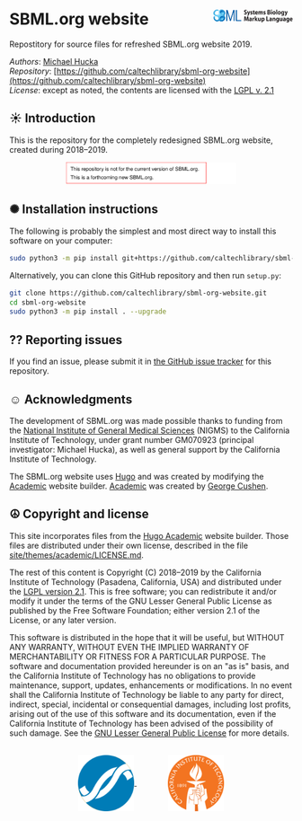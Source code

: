 SBML.org website<img width="28%" align="right" src=".graphics/sbml-logo.svg">
================

Repostitory for source files for refreshed SBML.org website 2019.

*Authors*:      [Michael Hucka](http://github.com/mhucka)<br>
*Repository*:   [https://github.com/caltechlibrary/sbml-org-website](https://github.com/caltechlibrary/sbml-org-website)<br>
*License*:      except as noted, the contents are licensed with the [LGPL v.&nbsp;2.1](LICENSE.txt)

☀ Introduction
-----------------------------

This is the repository for the completely redesigned SBML.org website, created during 2018&ndash;2019.

<p align="center"><img width="60%" src=".graphics/clarification.svg"></p>

✺ Installation instructions
---------------------------

The following is probably the simplest and most direct way to install this software on your computer:
```sh
sudo python3 -m pip install git+https://github.com/caltechlibrary/sbml-org-website.git --upgrade
```

Alternatively, you can clone this GitHub repository and then run `setup.py`:
```sh
git clone https://github.com/caltechlibrary/sbml-org-website.git
cd sbml-org-website
sudo python3 -m pip install . --upgrade
```

⁇ Reporting issues
-----------------

If you find an issue, please submit it in [the GitHub issue tracker](https://github.com/caltechlibrary/sbml-org-website/issues) for this repository.


☺︎ Acknowledgments
-----------------------

The development of SBML.org was made possible thanks to funding from the [National Institute of General Medical Sciences](https://nigms.nih.gov) (NIGMS) to the California Institute of Technology, under grant number GM070923 (principal investigator: Michael Hucka), as well as general support by the California Institute of Technology.

The SBML.org website uses [Hugo](https://gohugo.io) and was created by modifying the [Academic](https://github.com/gcushen/hugo-academic) website builder.  [Academic](https://github.com/gcushen/hugo-academic) was created by [George Cushen](https://georgecushen.com).

☮︎ Copyright and license
---------------------

This site incorporates files from the [Hugo Academic](https://github.com/gcushen/hugo-academic) website builder. Those files are distributed under their own license, described in the file [site/themes/academic/LICENSE.md](site/themes/academic/LICENSE.md).

The rest of this content is Copyright (C) 2018&ndash;2019 by the California Institute of Technology (Pasadena, California, USA) and distributed under the [LGPL version&nbsp;2.1](LICENSE.txt).  This is free software; you can redistribute it and/or modify it under the terms of the GNU Lesser General Public License as published by the Free Software Foundation; either version 2.1 of the License, or any later version.

This software is distributed in the hope that it will be useful, but WITHOUT ANY WARRANTY, WITHOUT EVEN THE IMPLIED WARRANTY OF MERCHANTABILITY OR FITNESS FOR A PARTICULAR PURPOSE.  The software and documentation provided hereunder is on an "as is" basis, and the California Institute of Technology has no obligations to provide maintenance, support, updates, enhancements or modifications.  In no event shall the California Institute of Technology be liable to any party for direct, indirect, special, incidental or consequential damages, including lost profits, arising out of the use of this software and its documentation, even if the California Institute of Technology has been advised of the possibility of such damage.  See the [GNU Lesser General Public License](LICENSE.txt) for more details.

<br>
<div align="center">
  <a href="https://www.nigms.nih.gov">
    <img valign="middle"  height="100" src=".graphics/US-NIH-NIGMS-Logo.svg">
  </a>
  &nbsp;&nbsp;&nbsp;&nbsp;&nbsp;&nbsp;
  &nbsp;&nbsp;&nbsp;&nbsp;&nbsp;&nbsp;
  <a href="https://www.caltech.edu">
    <img valign="middle"  width="100" height="100" src=".graphics/caltech-round.svg">
  </a>
</div>
